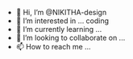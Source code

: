 - 👋 Hi, I’m @NIKITHA-design
- 👀 I’m interested in ... coding
- 🌱 I’m currently learning ...
- 💞️ I’m looking to collaborate on ...
- 📫 How to reach me ...

<!---
NIKITHA-design/NIKITHA-design is a ✨ special ✨ repository because its `README.md` (this file) appears on your GitHub profile.
You can click the Preview link to take a look at your changes.
--->

